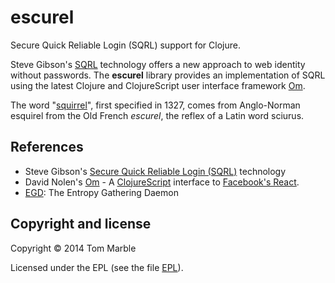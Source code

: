 # escurel

Secure Quick Reliable Login (SQRL) support for Clojure.

Steve Gibson's [SQRL](https://www.grc.com/sqrl/sqrl.htm) technology
offers a new approach to web identity without passwords.
The **escurel** library provides an implementation of SQRL
using the latest Clojure and ClojureScript user interface
framework [Om](https://github.com/swannodette/om).

The word "[squirrel](https://en.wikipedia.org/wiki/Squirrel)",
first specified in 1327, comes from Anglo-Norman
esquirel from the Old French *escurel*, the reflex of a Latin word
sciurus.

## References

* Steve Gibson's [Secure Quick Reliable Login (SQRL)](https://www.grc.com/sqrl/sqrl.htm) technology
* David Nolen's [Om](https://github.com/swannodette/om) - A
  [ClojureScript](http://github.com/clojure/clojurescript) interface
  to [Facebook's React](http://facebook.github.io/react/).
* [EGD](http://egd.sourceforge.net/): The Entropy Gathering Daemon

## Copyright and license

Copyright © 2014 Tom Marble

Licensed under the EPL (see the file [EPL](https://raw.githubusercontent.com/tmarble/escurel/master/EPL)).
